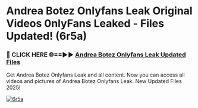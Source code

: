 # Andrea Botez Onlyfans Leak Original Videos 0nlyFans Leaked - Files Updated! (6r5a)

<h3>🔴 CLICK HERE 🌐==►► <a href="https://tinyurl.com/2jnfzry5" rel="nofollow">Andrea Botez Onlyfans Leak Updated Files</a></h3>

Get Andrea Botez Onlyfans Leak and all content. Now you can access all videos and pictures of Andrea Botez Onlyfans Leak. New Updated Files 2025!

[![6r5a](https://i.imgur.com/GyGTBgg.gif)](https://tinyurl.com/2jnfzry5)
